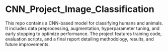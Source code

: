 # CNN_Project_Image_Classification
This repo contains a CNN-based model for classifying humans and animals. It includes data preprocessing, augmentation, hyperparameter tuning, and early stopping to optimize performance. The project features training code, evaluation scripts, and a final report detailing methodology, results, and future improvements.
